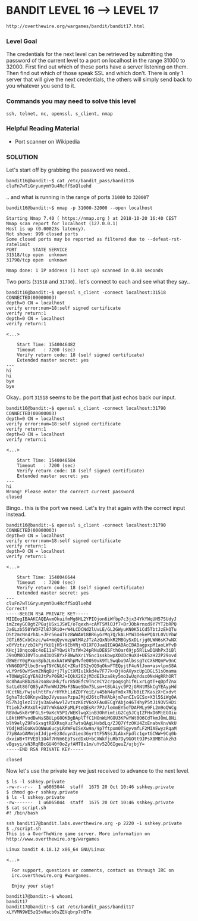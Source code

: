 # BANDIT LEVEL 16 --> LEVEL 17

```
http://overthewire.org/wargames/bandit/bandit17.html
```

### Level Goal

The credentials for the next level can be retrieved by submitting the password of the current
level to a port on localhost in the range 31000 to 32000. First find out which of these ports
have a server listening on them. Then find out which of those speak SSL and which don’t.
There is only 1 server that will give the next credentials, the others will simply send back
to you whatever you send to it.

### Commands you may need to solve this level

```
ssh, telnet, nc, openssl, s_client, nmap
```

### Helpful Reading Material

- Port scanner on Wikipedia

### SOLUTION

Let's start off by grabbing the password we need..

```
bandit16@bandit:~$ cat /etc/bandit_pass/bandit16
cluFn7wTiGryunymYOu4RcffSxQluehd
```

.. and what is running in the range of ports `31000` to `32000`?

```
bandit16@bandit:~$ nmap -p 31000-32000 --open localhost

Starting Nmap 7.40 ( https://nmap.org ) at 2018-10-20 16:40 CEST
Nmap scan report for localhost (127.0.0.1)
Host is up (0.00023s latency).
Not shown: 999 closed ports
Some closed ports may be reported as filtered due to --defeat-rst-ratelimit
PORT      STATE SERVICE
31518/tcp open  unknown
31790/tcp open  unknown

Nmap done: 1 IP address (1 host up) scanned in 0.08 seconds
```

Two ports (`31518` and `31790`).. let's connect to each and see what they say..

```
bandit16@bandit:~$ openssl s_client -connect localhost:31518
CONNECTED(00000003)
depth=0 CN = localhost
verify error:num=18:self signed certificate
verify return:1
depth=0 CN = localhost
verify return:1

<...>

    Start Time: 1540046482
    Timeout   : 7200 (sec)
    Verify return code: 18 (self signed certificate)
    Extended master secret: yes
---
hi
hi
bye
bye
```

Okay.. port `31518` seems to be the port that just echos back our input.

```
bandit16@bandit:~$ openssl s_client -connect localhost:31790
CONNECTED(00000003)
depth=0 CN = localhost
verify error:num=18:self signed certificate
verify return:1
depth=0 CN = localhost
verify return:1

<...>

    Start Time: 1540046584
    Timeout   : 7200 (sec)
    Verify return code: 18 (self signed certificate)
    Extended master secret: yes
---
hi
Wrong! Please enter the correct current password
closed
```

Bingo.. this is the port we need. Let's try that again with the correct input instead.

```
bandit16@bandit:~$ openssl s_client -connect localhost:31790
CONNECTED(00000003)
depth=0 CN = localhost
verify error:num=18:self signed certificate
verify return:1
depth=0 CN = localhost
verify return:1

<...>

    Start Time: 1540046644
    Timeout   : 7200 (sec)
    Verify return code: 18 (self signed certificate)
    Extended master secret: yes
---
cluFn7wTiGryunymYOu4RcffSxQluehd
Correct!
-----BEGIN RSA PRIVATE KEY-----
MIIEogIBAAKCAQEAvmOkuifmMg6HL2YPIOjon6iWfbp7c3jx34YkYWqUH57SUdyJ
imZzeyGC0gtZPGujUSxiJSWI/oTqexh+cAMTSMlOJf7+BrJObArnxd9Y7YT2bRPQ
Ja6Lzb558YW3FZl87ORiO+rW4LCDCNd2lUvLE/GL2GWyuKN0K5iCd5TbtJzEkQTu
DSt2mcNn4rhAL+JFr56o4T6z8WWAW18BR6yGrMq7Q/kALHYW3OekePQAzL0VUYbW
JGTi65CxbCnzc/w4+mqQyvmzpWtMAzJTzAzQxNbkR2MBGySxDLrjg0LWN6sK7wNX
x0YVztz/zbIkPjfkU1jHS+9EbVNj+D1XFOJuaQIDAQABAoIBABagpxpM1aoLWfvD
KHcj10nqcoBc4oE11aFYQwik7xfW+24pRNuDE6SFthOar69jp5RlLwD1NhPx3iBl
J9nOM8OJ0VToum43UOS8YxF8WwhXriYGnc1sskbwpXOUDc9uX4+UESzH22P29ovd
d8WErY0gPxun8pbJLmxkAtWNhpMvfe0050vk9TL5wqbu9AlbssgTcCXkMQnPw9nC
YNN6DDP2lbcBrvgT9YCNL6C+ZKufD52yOQ9qOkwFTEQpjtF4uNtJom+asvlpmS8A
vLY9r60wYSvmZhNqBUrj7lyCtXMIu1kkd4w7F77k+DjHoAXyxcUp1DGL51sOmama
+TOWWgECgYEA8JtPxP0GRJ+IQkX262jM3dEIkza8ky5moIwUqYdsx0NxHgRRhORT
8c8hAuRBb2G82so8vUHk/fur85OEfc9TncnCY2crpoqsghifKLxrLgtT+qDpfZnx
SatLdt8GfQ85yA7hnWWJ2MxF3NaeSDm75Lsm+tBbAiyc9P2jGRNtMSkCgYEAypHd
HCctNi/FwjulhttFx/rHYKhLidZDFYeiE/v45bN4yFm8x7R/b0iE7KaszX+Exdvt
SghaTdcG0Knyw1bpJVyusavPzpaJMjdJ6tcFhVAbAjm7enCIvGCSx+X3l5SiWg0A
R57hJglezIiVjv3aGwHwvlZvtszK6zV6oXFAu0ECgYAbjo46T4hyP5tJi93V5HDi
Ttiek7xRVxUl+iU7rWkGAXFpMLFteQEsRr7PJ/lemmEY5eTDAFMLy9FL2m9oQWCg
R8VdwSk8r9FGLS+9aKcV5PI/WEKlwgXinB3OhYimtiG2Cg5JCqIZFHxD6MjEGOiu
L8ktHMPvodBwNsSBULpG0QKBgBAplTfC1HOnWiMGOU3KPwYWt0O6CdTkmJOmL8Ni
blh9elyZ9FsGxsgtRBXRsqXuz7wtsQAgLHxbdLq/ZJQ7YfzOKU4ZxEnabvXnvWkU
YOdjHdSOoKvDQNWu6ucyLRAWFuISeXw9a/9p7ftpxm0TSgyvmfLF2MIAEwyzRqaM
77pBAoGAMmjmIJdjp+Ez8duyn3ieo36yrttF5NSsJLAbxFpdlc1gvtGCWW+9Cq0b
dxviW8+TFVEBl1O4f7HVm6EpTscdDxU+bCXWkfjuRb7Dy9GOtt9JPsX8MBTakzh3
vBgsyi/sN3RqRBcGU40fOoZyfAMT8s1m/uYv52O6IgeuZ/ujbjY=
-----END RSA PRIVATE KEY-----

closed
```

Now let's use the private key we just received to advance to the next level.

```
$ ls -l sshkey.private
-rw-r--r--  1 u6065044  staff  1675 20 Oct 10:46 sshkey.private
$ chmod go-r sshkey.private
$ ls -l sshkey.private
-rw-------  1 u6065044  staff  1675 20 Oct 10:46 sshkey.private
$ cat script.sh
#! /bin/bash

ssh bandit17@bandit.labs.overthewire.org -p 2220 -i sshkey.private
$ ./script.sh
This is a OverTheWire game server. More information on http://www.overthewire.org/wargames

Linux bandit 4.18.12 x86_64 GNU/Linux

<...>

  For support, questions or comments, contact us through IRC on
  irc.overthewire.org #wargames.

  Enjoy your stay!

bandit17@bandit:~$ whoami
bandit17
bandit17@bandit:~$ cat /etc/bandit_pass/bandit17
xLYVMN9WE5zQ5vHacb0sZEVqbrp7nBTn
```
